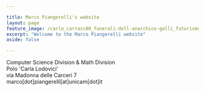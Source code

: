 ```yaml
---

title: Marco Piangerelli's website
layout: page
feature_image: /carlo_carracc80_funerali-dell-anarchico-galli_futurismo_riassunto_due-minuti-di-arte1.jpg
excerpt: "Welcome to the Marco Piangerelli website"
aside: false 

---
```


Computer Science Division & Math Division <br>
Polo 'Carla Lodovici' <br>
via Madonna delle Carceri 7 <br>
marco[dot]piangerelli[at]unicam[dot]it

<!--IMG_20190429_193147.jpg-->
<!--{% include icon-ai.html id="twitter" %}-->

<!--{% include button.html text="Github" icon="github" link="https://github.com/MPiangerelli/" color="#0366d6" %} {% include button.html text="Twitter" icon="twitter" link="https://twitter.com/MPiangerelli" color="#0d94e7" %} {% include button.html text="LinkedIn" icon="linkedin" link="https://www.linkedin.com/in/marco-piangerelli-08392768/" color="#0d94e7" %} {% include button.html text="RG" icon="ResearchGate" link="https://www.researchgate.net/profile/Marco_Piangerelli/research" color="#48d1cc" %}<!-- {% include button.html text="Install Alembic ⚗️" link="https://github.com/daviddarnes/alembic#installation" %} {% include button.html text="Tip me $5 💸" link="https://www.paypal.me/daviddarnes/5usd" color="#333333" %}-->


